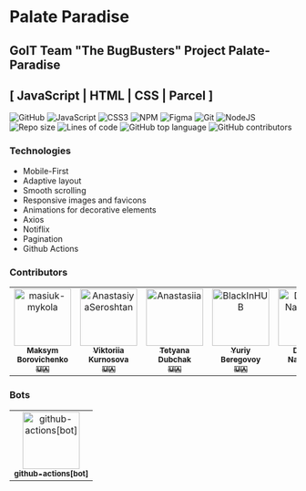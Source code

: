 # Palate Paradise

## GoIT Team "The BugBusters" Project Palate-Paradise

## [ JavaScript | HTML | CSS | Parcel ]

![GitHub](https://img.shields.io/badge/github-%23121011.svg?style=for-the-badge&logo=github&logoColor=white)
![JavaScript](https://img.shields.io/badge/javascript-%23323330.svg?style=for-the-badge&logo=javascript&logoColor=%23F7DF1E)
![CSS3](https://img.shields.io/badge/css3-%231572B6.svg?style=for-the-badge&logo=css3&logoColor=white)
![NPM](https://img.shields.io/badge/NPM-%23000000.svg?style=for-the-badge&logo=npm&logoColor=white)
![Figma](https://img.shields.io/badge/figma-%23F24E1E.svg?style=for-the-badge&logo=figma&logoColor=white)
![Git](https://img.shields.io/badge/git-%23F05033.svg?style=for-the-badge&logo=git&logoColor=white)
![NodeJS](https://img.shields.io/badge/node.js-6DA55F?style=for-the-badge&logo=node.js&logoColor=white)
![Repo size](https://img.shields.io/github/repo-size/masiuk-mykola/team-project-filmoteka?style=flat-square)
![Lines of code](https://img.shields.io/tokei/lines/github/masiuk-mykola/team-project-filmoteka?style=flat-square&color=orange)
![GitHub top language](https://img.shields.io/github/languages/top/masiuk-mykola/team-project-filmoteka?style=flat-square)
![GitHub contributors](https://img.shields.io/github/contributors/masiuk-mykola/team-project-filmoteka?style=flat-square)

### Technologies

- Mobile-First
- Adaptive layout
- Smooth scrolling
- Responsive images and favicons
- Animations for decorative elements
- Axios
- Notiflix
- Pagination
- Github Actions

### Contributors

<!-- markdownlint-disable -->
<!-- readme: contributors,ImgBotApp/- -start -->
<table>
<tr>
    <td align="center">
        <a href="https://github.com/MaksymBora">
            <img src="https://avatars.githubusercontent.com/u/123206568?v=4" width="100;" alt="masiuk-mykola"/>
            <br />
            <sub><b>Maksym Borovichenko</b></sub>
            <br />
            <sub><b>🇺🇦</b></sub>
        </a>
    </td>
    <td align="center">
        <a href="https://github.com/heilya">
            <img src="https://avatars.githubusercontent.com/u/123752915?v=4" width="100;" alt="AnastasiyaSeroshtan"/>
            <br />
            <sub><b>Viktoriia Kurnosova</b></sub>
            <br />
            <sub><b>🇺🇦</b></sub>
        </a>
    </td>
    <td align="center">
        <a href="https://github.com/TetyanaDubchak">
            <img src="https://avatars.githubusercontent.com/u/123674629?v=4" width="100;" alt="Anastasiia"/>
            <br />
            <sub><b>Tetyana Dubchak</b></sub>
            <br />
            <sub><b>🇺🇦</b></sub>
        </a>
    </td>
    <td align="center">
        <a href="https://github.com/YuriyBeregovoy">
            <img src="https://avatars.githubusercontent.com/u/124146107?v=4" width="100;" alt="BlackInHUB"/>
            <br />
            <sub><b>Yuriy Beregovoy</b></sub>
            <br />
            <sub><b>🇺🇦</b></sub>
        </a>
    </td>
    <td align="center">
        <a href="https://github.com/MateichukNina">
            <img src="https://avatars.githubusercontent.com/u/124276133?v=4" width="100;" alt="Dmitry-Natalchuk"/>
            <br />
            <sub><b>Dmytro Natalchuk</b></sub>
            <br />
            <sub><b>🇺🇦</b></sub>
        </a>
    </td>
    <td align="center">
        <a href="https://github.com/StanislavBobrivskyi">
            <img src="https://avatars.githubusercontent.com/u/121600218?v=4" width="100;" alt="Maryna-Korbet"/>
            <br />
            <sub><b>Stanislav Bobrivskyi</b></sub>
            <br />
            <sub><b>🇺🇦</b></sub>
        </a>
    </td></tr>
	
<tr>
    </tr>
</table>
<!-- readme: contributors,ImgBotApp/- -end -->

### Bots

<!-- readme: bots -start -->
<table>
<tr>
    <td align="center">
        <a href="https://github.com/github-actions[bot]">
            <img src="https://avatars.githubusercontent.com/in/15368?v=4" width="100;" alt="github-actions[bot]"/>
            <br />
            <sub><b>github-actions[bot]</b></sub>
        </a>
    </td>
    </tr>
</table>
<!-- readme: bots,ImgBotApp -end -->
<!-- markdownlint-restore -->
